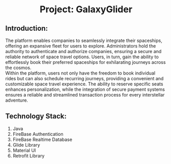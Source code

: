 <h1 align="center">Project: GalaxyGlider</h1>



## Introduction:
The platform enables companies to seamlessly integrate their spaceships, offering an expansive fleet for users to explore. Administrators hold the authority to authenticate and authorize companies, ensuring a secure and reliable network of space travel options. Users, in turn, gain the ability to effortlessly book their preferred spaceships for exhilarating journeys across the cosmos.<br />
Within the platform, users not only have the freedom to book individual rides but can also schedule recurring journeys, providing a convenient and customizable space travel experience. The ability to reserve specific seats enhances personalization, while the integration of secure payment systems ensures a reliable and streamlined transaction process for every interstellar adventure.


## Technology Stack:
  1) Java
  2) FireBase Authentication
  3) FireBase Realtime Database
  4) Glide Library
  5) Material UI
  6) Retrofit Library 



